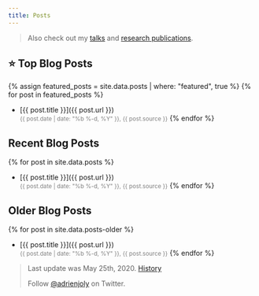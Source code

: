 ```yaml
---
title: Posts
---
```


> Also check out my [talks](/talks) and [research publications](https://scholar.google.fr/citations?user=BI3HXcsAAAAJ).

## ⭐️ Top Blog Posts

{% assign featured_posts = site.data.posts | where: "featured", true %}
{% for post in featured_posts %}
- [{{ post.title }}]({{ post.url }})<br/>
  <small style="color:gray;">{{ post.date | date: "%b %-d, %Y" }}, {{ post.source }}</small>
{% endfor %}

## Recent Blog Posts

{% for post in site.data.posts %}
- [{{ post.title }}]({{ post.url }})<br/>
  <small style="color:gray;">{{ post.date | date: "%b %-d, %Y" }}, {{ post.source }}</small>
{% endfor %}

## Older Blog Posts

{% for post in site.data.posts-older %}
- [{{ post.title }}]({{ post.url }})<br/>
  <small style="color:gray;">{{ post.date | date: "%b %-d, %Y" }}, {{ post.source }}</small>
{% endfor %}

> Last update was May 25th, 2020. [History](https://github.com/adrienjoly/adrienjoly.github.com/commits/master/talks)
>
> Follow [@adrienjoly](https://twitter.com/adrienjoly) on Twitter.
